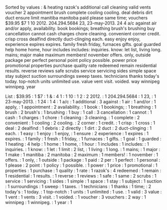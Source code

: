 Sorted by values :
& heating razok's additional call cleaning valid vents voucher 2 appointment brush complete cooling cooling. deal debris dirt duct ensure limit manitiba manitoba paid please same time; vouchers $39.95 $7 1 10 2012. 204.294.5684 23, 23-may-2013. 24 4 a/c against air and/or apply, availability. book bookings; breathing brush's brushing buy cancellation cannot cash charges chore cleaning. convenient corner credit. crisp cross dealfind directly duct-clinging each. easy enjoy enjoy, experience expires expires. family fresh friday, furnaces gifts. goal guarded help home home, hour includes includes: inquiries. know: let list, living long. mains; major make maximum members! november offers. only, outside package per perfect personal point policy possible. power price promotional properties purchase quality rate redeemed remain residential results. reverse reviews safe scrubs service servicing sides simple space stay subject suction surroundings sweep taxes. technicians thanks today's today. top-notch units unlimited use. value vent visit. voided. way winnipeg winnipeg. year 

List :
$39.95 : 1
$7 : 1
& : 4
1 : 1
10 : 1
2 : 2
2012. : 1
204.294.5684 : 1
23, : 1
23-may-2013. : 1
24 : 1
4 : 1
a/c : 1
additional : 3
against : 1
air : 1
and/or : 1
apply, : 1
appointment : 2
availability. : 1
book : 1
bookings; : 1
breathing : 1
brush : 2
brush's : 1
brushing : 1
buy : 1
call : 3
cancellation : 1
cannot : 1
cash : 1
charges : 1
chore : 1
cleaning : 3
cleaning. : 1
complete : 2
convenient : 1
cooling : 2
cooling. : 2
corner : 1
credit. : 1
crisp : 1
cross : 1
deal : 2
dealfind : 1
debris : 2
directly : 1
dirt : 2
duct : 2
duct-clinging : 1
each. : 1
easy : 1
enjoy : 1
enjoy, : 1
ensure : 2
experience : 1
expires : 1
expires. : 1
family : 1
fresh : 1
friday, : 1
furnaces : 1
gifts. : 1
goal : 1
guarded : 1
heating : 4
help : 1
home : 1
home, : 1
hour : 1
includes : 1
includes: : 1
inquiries. : 1
know: : 1
let : 1
limit : 2
list, : 1
living : 1
long. : 1
mains; : 1
major : 1
make : 1
manitiba : 2
manitoba : 2
maximum : 1
members! : 1
november : 1
offers. : 1
only, : 1
outside : 1
package : 1
paid : 2
per : 1
perfect : 1
personal : 1
please : 2
point : 1
policy : 1
possible. : 1
power : 1
price : 1
promotional : 1
properties : 1
purchase : 1
quality : 1
rate : 1
razok's : 4
redeemed : 1
remain : 1
residential : 1
results. : 1
reverse : 1
reviews : 1
safe : 1
same : 2
scrubs : 1
service : 1
servicing : 1
sides : 1
simple : 1
space : 1
stay : 1
subject : 1
suction : 1
surroundings : 1
sweep : 1
taxes. : 1
technicians : 1
thanks : 1
time; : 2
today's : 1
today. : 1
top-notch : 1
units : 1
unlimited : 1
use. : 1
valid : 3
value : 1
vent : 1
vents : 3
visit. : 1
voided. : 1
voucher : 3
vouchers : 2
way : 1
winnipeg : 1
winnipeg. : 1
year : 1
